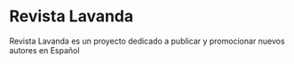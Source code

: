 # Revista Lavanda
Revista Lavanda es un proyecto dedicado a publicar y promocionar
nuevos autores en Español

